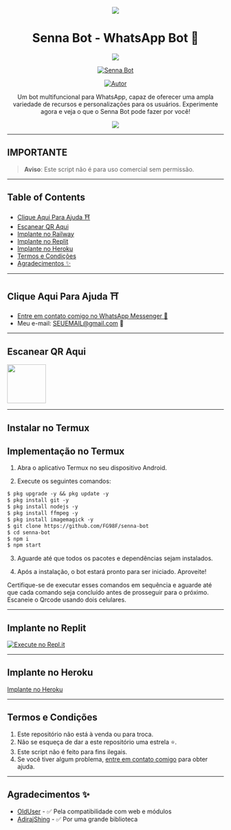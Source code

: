 <p align="center">
    <img src="https://raw.githubusercontent.com/andreasbm/readme/master/assets/lines/colored.png">
</p>

<h1 align="center">Senna Bot - WhatsApp Bot 🤖</h1>

<p align="center">
  <a href="https://github.com/FG98F"><img src="https://img.shields.io/badge/Senna%20Bot-Preto?style=for-the-badge&logo=whatsApp"></a>
</p>

<p align="center">
    <a href="#"><img title="Senna Bot" src="https://img.shields.io/badge/WhatsApp%20BOT-green?colorA=%23ff0000&colorB=%23017e40&style=for-the-badge"></a>
</p>

<p align="center">
    <a href="https://github.com/FG98F"><img title="Autor" src="https://img.shields.io/badge/AUTHOR-FG98F-green.svg?style=for-the-badge&logo=github"></a>
</p>

<p align="center">
    Um bot multifuncional para WhatsApp, capaz de oferecer uma ampla variedade de recursos e personalizações para os usuários. Experimente agora e veja o que o Senna Bot pode fazer por você!
</p>

<p align="center">
    <img src="https://media1.giphy.com/media/iFCQhoTjoOgms/giphy.gif?cid=6c09b9524wjoslck3y08o4uryoxs4c8b5zd8c3mng3ttzomf&ep=v1_internal_gif_by_id&rid=giphy.gif&ct=g" />
</p>

---

## **IMPORTANTE**

> **Aviso**: Este script não é para uso comercial sem permissão.

---

## Table of Contents
- [Clique Aqui Para Ajuda ⛩️](#clique-aqui-para-ajuda-%EF%B8%8F)
- [Escanear QR Aqui](#escanear-qr-aqui)
- [Implante no Railway](#implante-no-railway)
- [Implante no Replit](#implante-no-replit)
- [Implante no Heroku](#implante-no-heroku)
- [Termos e Condições](#termos-e-condições)
- [Agradecimentos ✨](#agradecimentos-)

---

## Clique Aqui Para Ajuda ⛩️

- [Entre em contato comigo no WhatsApp Messenger 🎐](https://wa.me/SEUNUMERO?text=Ol%C3%A1%2C%20preciso%20de%20ajuda%20com%20o%20Senna%20Bot)
- Meu e-mail: [SEUEMAIL@gmail.com](mailto:SEUEMAIL@gmail.com) 🎐

---

## Escanear QR Aqui

<a href="https://LINKDOQR"><img src="LINKDAIMAGEMDOQR" align="center" width="90" /> </a>

---

## Instalar no Termux


## Implementação no Termux

1. Abra o aplicativo Termux no seu dispositivo Android.

2. Execute os seguintes comandos:
```markdown
$ pkg upgrade -y && pkg update -y
$ pkg install git -y
$ pkg install nodejs -y
$ pkg install ffmpeg -y
$ pkg install imagemagick -y
$ git clone https://github.com/FG98F/senna-bot
$ cd senna-bot
$ npm i 
$ npm start
```
3. Aguarde até que todos os pacotes e dependências sejam instalados.

4. Após a instalação, o bot estará pronto para ser iniciado. Aproveite!

Certifique-se de executar esses comandos em sequência e aguarde até que cada comando seja concluído antes de prosseguir para o próximo.
Escaneie o Qrcode usando dois celulares.


---

## Implante no Replit

[![Execute no Repl.it](https://repl.it/badge/github/FG98F/senna-bot)](https://repl.it/github/FG98F/senna-bot)

---

## Implante no Heroku

[Implante no Heroku](https://heroku.deploy.queenanya.work.gd/)

---

## Termos e Condições
1. Este repositório não está à venda ou para troca.
2. Não se esqueça de dar a este repositório uma estrela ⭐️.
3. Este script não é feito para fins ilegais.
4. Se você tiver algum problema, [entre em contato comigo](https://wa.me/SEUNUMERO?text=Ol%C3%A1%20*FG98F*%2C%20preciso%20de%20ajuda%20com%20o%20Senna%20Bot) para obter ajuda.

---

## Agradecimentos ✨
- [OldUser](https://github.com/Teamolduser) - ✅ Pela compatibilidade com web e módulos
- [AdirajShing](https://github.com/adiwajshing/Baileys) - ✅ Por uma grande biblioteca

